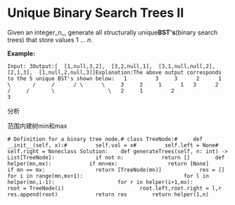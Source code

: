 # Unique Binary Search Trees II

Given an integer_n_, generate all structurally unique**BST's**\(binary search trees\) that store values 1 ... _n_.

**Example:**

```text
Input: 3Output:[  [1,null,3,2],  [3,2,null,1],  [3,1,null,null,2],  [2,1,3],  [1,null,2,null,3]]Explanation:The above output corresponds to the 5 unique BST's shown below:   1         3     3      2      1    \       /     /      / \      \     3     2     1      1   3      2    /     /       \                 \   2     1         2                 3
```

分析

范围内建树min和max

```text
# Definition for a binary tree node.# class TreeNode:#     def __init__(self, x):#         self.val = x#         self.left = None#         self.right = Noneclass Solution:    def generateTrees(self, n: int) -> List[TreeNode]:             if not n:            return []        def helper(mn,mx):            if mn>mx:                return [None]            if mn == mx:                return [TreeNode(mn)]            res = []            for i in range(mn,mx+1):                                for l in helper(mn,i-1):                    for r in helper(i+1,mx):                        root = TreeNode(i)                        root.left,root.right = l,r                        res.append(root)            return res        return helper(1,n)
```


